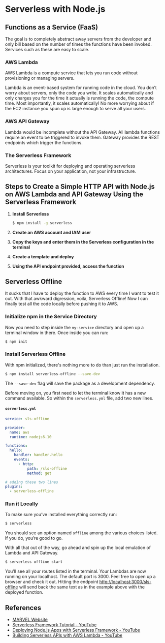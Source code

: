 # Serverless with Node.js

## Functions as a Service (FaaS)

The goal is to completely abstract away servers from the developer and only bill based on the number of times the functions have been invoked. Services such as these are easy to scale.

### AWS Lambda
AWS Lambda is a compute service that lets you run code without provisioning or managing servers.

Lambda is an event-based system for running code in the cloud. You don’t worry about servers, only the code you write. It scales automatically and only charges you for the time it actually is running the code, the compute time. Most importantly, it scales automatically! No more worrying about if the EC2 instance you spun up is large enough to serve all your users.

### AWS API Gateway
Lambda would be incomplete without the API Gateway. All lambda functions require an event to be triggered to invoke them. Gateway provides the REST endpoints which trigger the functions.

### The Serverless Framework
Serverless is your toolkit for deploying and operating serverless architectures. Focus on your application, not your infrastructure.

## Steps to Create a Simple HTTP API with Node.js on AWS Lambda and API Gateway Using the Serverless Framework

1. **Install Serverless**
    ```sh
    $ npm install -g serverless
    ```

2. **Create an AWS account and IAM user**

3. **Copy the keys and enter them in the Serverless configuration in the terminal**

4. **Create a template and deploy**

5. **Using the API endpoint provided, access the function**

## Serverless Offline
It sucks that I have to deploy the function to AWS every time I want to test it out. With that awkward digression, voilà, Serverless Offline! Now I can finally test all the code locally before pushing it to AWS.

### Initialize npm in the Service Directory
Now you need to step inside the `my-service` directory and open up a terminal window in there. Once inside you can run:
```sh
$ npm init
```

### Install Serverless Offline
With npm initialized, there's nothing more to do than just run the installation.
```sh
$ npm install serverless-offline --save-dev
```
The `--save-dev` flag will save the package as a development dependency.

Before moving on, you first need to let the terminal know it has a new command available. So within the `serverless.yml` file, add two new lines.

#### `serverless.yml`
```yaml
service: sls-offline

provider:
  name: aws
  runtime: nodejs6.10

functions:
  hello:
    handler: handler.hello
    events:
      - http:
          path: /sls-offline
          method: get

# adding these two lines
plugins:
  - serverless-offline
```

### Run it Locally
To make sure you’ve installed everything correctly run:
```sh
$ serverless
```
You should see an option named `offline` among the various choices listed. If you do, you’re good to go.

With all that out of the way, go ahead and spin up the local emulation of Lambda and API Gateway.
```sh
$ serverless offline start
```
You’ll see all your routes listed in the terminal. Your Lambdas are now running on your localhost. The default port is 3000. Feel free to open up a browser and check it out. Hitting the endpoint [http://localhost:3000/sls-offline](http://localhost:3000/sls-offline) will send back the same text as in the example above with the deployed function.

## References
- [MARVEL Website](https://hackernoon.com/a-crash-course-on-serverless-with-node-js-632b37d58b44)
- [Serverless Framework Tutorial - YouTube](https://youtu.be/AgOmeANl3ls?feature=shared)
- [Deploying Node.js Apps with Serverless Framework - YouTube](https://youtu.be/VvYADzRwJK8?feature=shared)
- [Building Serverless APIs with AWS Lambda - YouTube](https://youtu.be/90pVRK49AQM?feature=shared)